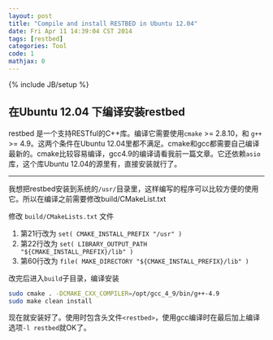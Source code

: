 ```yaml
---
layout: post
title: "Compile and install RESTBED in Ubuntu 12.04"
date: Fri Apr 11 14:39:04 CST 2014
tags: [restbed]
categories: Tool
code: 1
mathjax: 0
---
```

{% include JB/setup %}

在Ubuntu 12.04 下编译安装restbed
---

restbed 是一个支持RESTful的C++库。编译它需要使用`cmake` >= 2.8.10，和 `g++` >= 4.9。这两个条件在Ubuntu 12.04里都不满足。cmake和gcc都需要自己编译最新的。cmake比较容易编译，gcc4.9的编译请看我前一篇文章。它还依赖`asio`库，这个库Ubuntu 12.04的源里有，直接安装就行了。

---

我想把restbed安装到系统的`/usr/`目录里，这样编写的程序可以比较方便的使用它。所以在编译之前需要修改build/CMakeList.txt

修改 `build/CMakeLists.txt` 文件

1. 第21行改为 `set( CMAKE_INSTALL_PREFIX "/usr" )`
2. 第22行改为 `set( LIBRARY_OUTPUT_PATH    "${CMAKE_INSTALL_PREFIX}/lib" )`
3. 第60行改为 `file( MAKE_DIRECTORY "${CMAKE_INSTALL_PREFIX}/lib" )`

改完后进入`build`子目录，编译安装

~~~bash
sudo cmake . -DCMAKE_CXX_COMPILER=/opt/gcc_4_9/bin/g++-4.9
sudo make clean install
~~~

现在就安装好了。使用时包含头文件`<restbed>`，使用gcc编译时在最后加上编译选项`-l restbed`就OK了。
